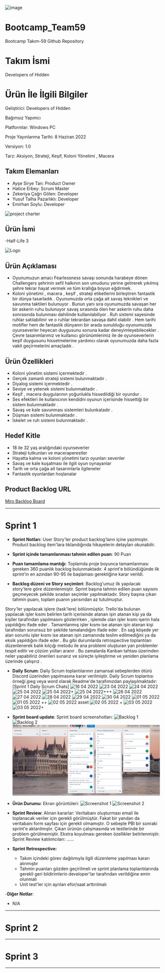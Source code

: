 
![image](https://user-images.githubusercontent.com/80157890/166660531-00b91a4f-ce5f-4bf3-abf5-4ae84620d424.png)


# Bootcamp_Team59
Bootcamp Takım-59 Github Repository
# **Takım İsmi**

Developers of Hidden 

# Ürün İle İlgili Bilgiler
Geliştirici: Developers of Hidden

Bağımsız Yapımcı 

Platformlar: Windows PC

Proje Yayınlanma Tarihi: 8 Haziran 2022

Versiyon: 1.0

Tarz: Aksiyon, Strateji, Keşif, Koloni Yönetimi , Macera 

## Takım Elemanları

- Ayşe Sirye Tan: Product Owner
- Hatice Erbey: Scrum Master
- Zekeriya Çağrı Gölen: Developer
- Yusuf Talha Pazarlıklı: Developer
- Emirhan Soylu: Developer



![project charter](https://user-images.githubusercontent.com/80157890/166656473-cbbaa730-09ce-4ca6-89e7-e4e6263e53e7.png)




## Ürün İsmi

-Half-Life 3


![Logo](https://user-images.githubusercontent.com/80157890/166570132-88d42174-96cf-43f0-9777-b7cc8db63c62.png)


## Ürün Açıklaması

- Oyunumuzun amacı Fearlessness savaşı sonunda harabeye dönen Challengers şehrinin sefil halkının son umudunu yerine getirerek yıkılmış şehre tekrar hayat vermek ve tüm krallığa boyun eğdirmek. 
- Koloni yönetimi , macera , keşif , strateji etiketlerini birleştiren fantastik bir dünya tasarladık . Oyunumuzda orta çağa ait savaş teknikleri ve savunma taktileri bulunuyor . Bunun yanı sıra oyunumuzda savaşan her bir askerin ruhu bulunuyor savaş sırasında ölen her askerin ruhu daha sonrasında bulunması dahilinde kullanılabiliyor . Ruh sistemi sayesinde ruhlar satılabilinir ve o ruhlar tekrardan savaşa dahil olabilir . Hem tarihi motifler hem de fantastik dünyanın bir arada sunulduğu oyunumuzda oyunseverler heyecan duygusunu sonuna kadar deneyimleyebilecekler . Çevre tasarımlarımız ve kullanıcı görünümlerimiz ile de oyunseverlerin keşif duygusunu hissetmelerine yardımcı olarak oyunumuzda daha fazla vakit geçirmelerini amaçladık . 
 

## Ürün Özellikleri

- Koloni yönetim sistemi içermektedir . 
- Gerçek zamanlı strateji sistemi bulunmaktadır . 
- Diyalog sistemi içermektedir . 
- Seviye ve yetenek sistemi bulunmaktadır . 
- Keşif , macera duygularının yoğunlukla hissedildiği bir oyundur . 
- Ses efektleri ile kullanıcının kendidni oyunun içerisinde hissettiği bir sistem bulunmaktadır . 
- Savaş ve kale savunması sistemleri bulunkatadır . 
- Düşman sistemi bulunmaktadır . 
- İskelet ve ruh sistemi bulunmaktadır . 

## Hedef Kitle

- 18 ile 32 yaş aralığındaki oyunseverler 
- Strateji tutkunları ve maceraperestler  
- Hayatta kalma ve koloni yönetimi tarzı oyunları sevenler 
- Savaş ve kale kuşatması ile ilgili oyun oynayanlar 
- Tarih ve orta çağa ait tasarımlarla ilgileneler 
- Fantastik oyunlardan hoşlanalar 

## Product Backlog URL

[Miro Backlog Board](https://miro.com/app/board/uXjVOSSCpsI=/)

---

# Sprint 1

- **Sprint Notları**: User Story'ler product backlog'ların içine yazılmıştır. Product backlog item'lara tıklandığında hikayelerin detayları okunabilir.

- **Sprint içinde tamamlanması tahmin edilen puan**: 90 Puan

- **Puan tamamlama mantığı**: Toplamda proje boyunca tamamlanması gereken 360 puanlık backlog bulunmaktadır. 4 sprint'e bölündüğünde ilk sprint'in en azından 90-95 ile başlaması gerektiğine karar verildi.

- **Backlog düzeni ve Story seçimleri**: Backlog'umuz ilk yapılacak story'lere göre düzenlenmiştir. Sprint başına tahmin edilen puan sayısını geçmeyecek şekilde sıradan seçimler yapılmaktadır. Story başına çıkan tahmin puanı, toplam puanın yarısından az tutulmuştur. 

Story'ler yapılacak işlere (task'lere) bölünmüştür. Trello'da bulunan yapılacak işler kısmı belirlen tarih içerisinde atanan işin atanan kişi ya da kişiler tarafından yapılmasını gösterirken , işlemde olan işler kısmı işerin hala yapıldığını ifade eder . Tamamlanmış işler kısmı ise atanan işin atanan kişi tarafından sorunsuz bir şekilde tamalandığını ifade eder . En sağ köşede yer alan sorunlu işler kısmı ise atanan işin zamanında teslim edilmediğini ya da eksik yapıldığını ifade eder . Bu gibi durumlarda retrospective toplantıları düzenlenerek balık kılçığı metodu ile ana problemi oluşturan yan problemler tespit edilir ve çözüm yolları aranır . Bu zamalarda Kanban tahtası üzerinden neler yapabiliriz önerileri sunarız ve süreçte iyileştirme ve yeniden planlama üzerinde çalışırız .

- **Daily Scrum**: Daily Scrum toplantılarının zamansal sebeplerden ötürü Discord üzerinden yapılmasına karar verilmiştir. Daily Scrum toplantısı örneği jpeg veya word olarak Readme'de tarafımızdan paylaşılmaktadır: [Sprint 1 Daily Scrum Chats]
![16 04 2022](https://user-images.githubusercontent.com/80157890/166572267-f879399c-6f77-4bb6-80d0-6971e2013ab9.png)
![23 04 2022](https://user-images.githubusercontent.com/80157890/166572304-b0a4657e-be8e-4fbe-a5ea-3c0e87843c34.png)
![24 04 2022](https://user-images.githubusercontent.com/80157890/166572344-14531ea5-ed9c-4be3-a4f5-1d44ea0df133.png)
![25 04 2022](https://user-images.githubusercontent.com/80157890/166572377-0bbc72f7-18f8-4016-a3c1-afab3a0523f6.png)
![25 04 2022+](https://user-images.githubusercontent.com/80157890/166572396-73e0f321-a87a-44b1-9998-0f5a16d4f9bf.png)
![25 04 2022+++](https://user-images.githubusercontent.com/80157890/166572413-47b487ad-2ca7-489d-9677-2e8b6441db4c.png)
![26 04 2022](https://user-images.githubusercontent.com/80157890/166572436-a8396bcf-4f71-40f6-a1bb-d50b575c992a.png)
![27 04 2022](https://user-images.githubusercontent.com/80157890/166572452-0bff2e00-334b-43f1-8120-4bf508ef1eff.png)
![28 04 2022](https://user-images.githubusercontent.com/80157890/166572488-249390b9-02c1-4aa8-9419-42105797cb0e.png)
![29 04 2022](https://user-images.githubusercontent.com/80157890/166572527-17d0ebd8-6d63-4da2-a2db-4dd5785400f1.png)
![30 04 2022](https://user-images.githubusercontent.com/80157890/166572555-d995be7a-0589-41ac-8ff9-0d2efa75ca43.png)
![01 05 2022](https://user-images.githubusercontent.com/80157890/166572597-807d2ee5-7b66-443e-9bf1-b5d1ceecebdf.png)
![01 05 2022 ++](https://user-images.githubusercontent.com/80157890/166572646-ac740915-a02d-4df0-8010-f93ea4f96b07.png)
![02 05 2022 asset](https://user-images.githubusercontent.com/80157890/166572709-179d42d1-930e-4164-b5f0-19b6c5592465.png)
![02 05 2022 +](https://user-images.githubusercontent.com/80157890/166572730-e1ebddc0-444f-4db7-a596-355fc0aef69a.png)
![03 05 2022](https://user-images.githubusercontent.com/80157890/166572761-eeda7871-70f8-4dc7-a7c2-eda7762a4127.png)
![03 05 2022+](https://user-images.githubusercontent.com/80157890/166573052-9358c083-6924-4a4d-9417-d27a0237180e.png)

- **Sprint board update**: Sprint board screenshotları: 
![Backlog 1](https://raw.githubusercontent.com/OyunveUygulamaAkademisi/BootcampScrumTemplate/main/ProjectManagement/Sprint1Documents/backlog1.png) 
![Backlog 2](https://raw.githubusercontent.com/OyunveUygulamaAkademisi/BootcampScrumTemplate/main/ProjectManagement/Sprint1Documents/backlog2.png) 
![Backlog 3](https://raw.githubusercontent.com/OyunveUygulamaAkademisi/BootcampScrumTemplate/main/ProjectManagement/Sprint1Documents/backlog3.png)

- **Ürün Durumu**: Ekran görüntüleri:
  ![Screenshot 1](https://github.com/OyunveUygulamaAkademisi/BootcampScrumTemplate/blob/main/ProjectManagement/Sprint1Documents/productss1.png?raw=true)
  ![Screenshot 2](https://github.com/OyunveUygulamaAkademisi/BootcampScrumTemplate/blob/main/ProjectManagement/Sprint1Documents/productss2.png?raw=true)

- **Sprint Review**: 
Alınan kararlar: Veritabanı oluşturması email ile toplanacak veriler için gerekli görülmüştür. Fakat bir yandan da veritabanı form sayfası için gerekli olmamıştır. O sebeple PBI bir sonraki sprint'e aktarılmıştır. Çıkan ürünün çalışmasında ve testlerinde bir problem görülmemiştir. Ekstra koyulması gereken özellikler belirlenmiştir. Sprint Review katılımcıları: ......

- **Sprint Retrospective:**
  - Takım içindeki görev dağılımıyla ilgili düzenleme yapılması kararı alınmıştır
  - Tahmin puanları gözden geçirilmeli ve sprint planlama toplantılarında gerekli geri bildirimlerin developer'lar tarafından verildiğine emin olunmalı
  - Unit test'ler için ayrılan efor/saat arttırılmalı 

-**Diğer Notlar**:
- N/A

---

# Sprint 2


---

# Sprint 3

---
